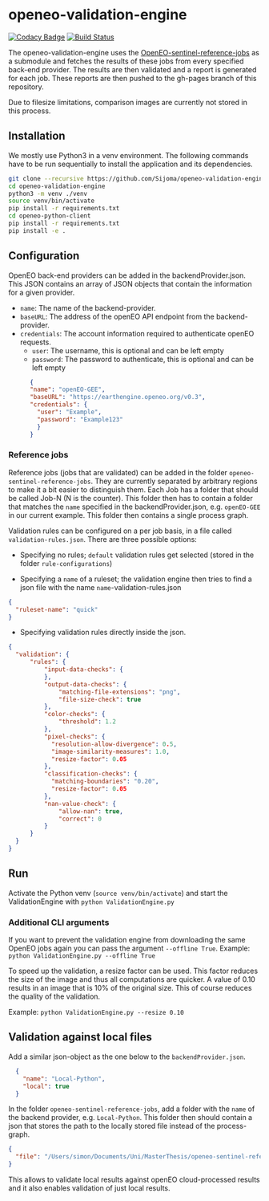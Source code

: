 # openeo-validation-engine

[![Codacy Badge](https://api.codacy.com/project/badge/Grade/072695f2ebbb404cb0512b711efa76d4)](https://app.codacy.com/app/simonschulte1991/openeo-validation-engine?utm_source=github.com&utm_medium=referral&utm_content=Sijoma/openeo-validation-engine&utm_campaign=Badge_Grade_Dashboard)
[![Build Status](https://travis-ci.com/Sijoma/openeo-validation-engine.svg?branch=master)](https://travis-ci.com/Sijoma/openeo-validation-engine)

The openeo-validation-engine uses the [OpenEO-sentinel-reference-jobs](https://github.com/Sijoma/openeo-sentinel-reference-jobs) as a submodule and fetches the results of these jobs from every specified back-end provider. The results are then validated and a report is generated for each job. These reports are then pushed to the gh-pages branch of this repository.

Due to filesize limitations, comparison images are currently not stored in this process.


## Installation
We mostly use Python3 in a venv environment. The following commands have to be run sequentially to install the application and its dependencies.

```bash
git clone --recursive https://github.com/Sijoma/openeo-validation-engine
cd openeo-validation-engine
python3 -m venv ./venv
source venv/bin/activate
pip install -r requirements.txt
cd openeo-python-client
pip install -r requirements.txt
pip install -e .
```

## Configuration

OpenEO back-end providers can be added in the backendProvider.json. This JSON contains an array of JSON objects that
contain the information for a given provider.

* `name`: The name of the backend-provider.
* `baseURL`: The address of the openEO API endpoint from the backend-provider.
* `credentials`: The account information required to authenticate openEO requests.
  * `user`: The username, this is optional and can be left empty
  * `password`: The password to authenticate, this is optional and can be left empty

```json
      {
      "name": "openEO-GEE",
      "baseURL": "https://earthengine.openeo.org/v0.3",
      "credentials": {
        "user": "Example",
        "password": "Example123"
        }
      }
```

### Reference jobs

Reference jobs (jobs that are validated) can be added in the folder `openeo-sentinel-reference-jobs`. They are currently
separated by arbitrary regions to make it a bit easier to distinguish them. Each Job has a folder that should be called
Job-N (N is the counter). This folder then has to contain a folder that matches the `name` specified in the backendProvider.json,
e.g. `openEO-GEE` in our current example. This folder then contains a single process graph.

Validation rules can be configured on a per job basis, in a file called `validation-rules.json`. There are three possible options:

* Specifying no rules; `default` validation rules get selected (stored in the folder `rule-configurations`)

* Specifying a `name` of a ruleset; the validation engine then tries to find a json file with the name `name`-validation-rules.json

```json
{
  "ruleset-name": "quick"
}
```

* Specifying validation rules directly inside the json.

```json
{
  "validation": {
      "rules": {
          "input-data-checks": {
          },
          "output-data-checks": {
              "matching-file-extensions": "png",
              "file-size-check": true
          },
          "color-checks": {
              "threshold": 1.2
          },
          "pixel-checks": {
            "resolution-allow-divergence": 0.5,
            "image-similarity-measures": 1.0,
            "resize-factor": 0.05
          },
          "classification-checks": {
            "matching-boundaries": "0.20",
            "resize-factor": 0.05
          },
          "nan-value-check": {
              "allow-nan": true,
              "correct": 0
          }
      }
  }
}
```

## Run

Activate the Python venv (`source venv/bin/activate`) and start the ValidationEngine with `python ValidationEngine.py`

### Additional CLI arguments

If you want to prevent the validation engine from downloading the same OpenEO jobs again you can pass the argument `--offline True`.
Example:
`python ValidationEngine.py --offline True`

To speed up the validation, a resize factor can be used. This factor reduces the size of the image and thus all computations are quicker. A value of 0.10 results in an image that is 10% of the original size. This of course reduces the quality of the validation.

Example:
`python ValidationEngine.py --resize 0.10`

## Validation against local files

Add a similar json-object as the one below to the `backendProvider.json`.

```json
  {
    "name": "Local-Python",
    "local": true
  }
```

In the folder `openeo-sentinel-reference-jobs`, add a folder with the `name` of the backend provider, e.g. `Local-Python`.
This folder then should contain a json that stores the path to the locally stored file instead of the process-graph.

```json
{
  "file": "/Users/simon/Documents/Uni/MasterThesis/openeo-sentinel-reference-jobs/Switzerland/Python/RawData/Python_NDVI_S2A_MSIL2A_20180604T103021_N0208_R108_T32TNT_20180604T165443.tiff"
}
```

This allows to validate local results against openEO cloud-processed results and it also enables validation of just local results.
